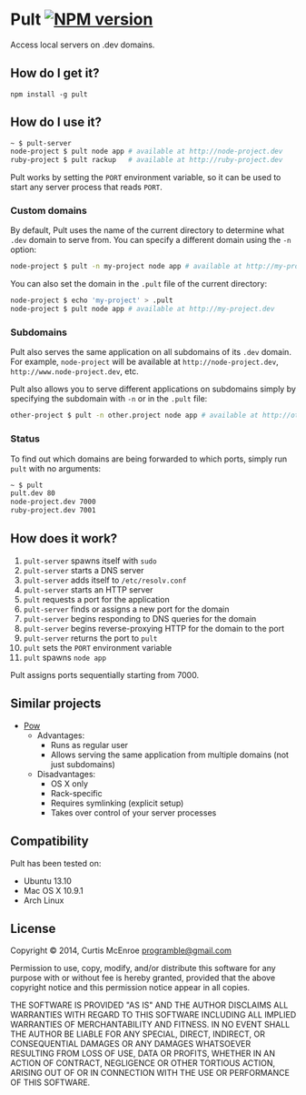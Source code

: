 # Pult [![NPM version](https://badge.fury.io/js/pult.png)](http://badge.fury.io/js/pult)

Access local servers on .dev domains.

## How do I get it?

```
npm install -g pult
```

## How do I use it?

```sh
~ $ pult-server
node-project $ pult node app # available at http://node-project.dev
ruby-project $ pult rackup   # available at http://ruby-project.dev
```

Pult works by setting the `PORT` environment variable, so it can be used
to start any server process that reads `PORT`.

### Custom domains

By default, Pult uses the name of the current directory to determine
what `.dev` domain to serve from. You can specify a different domain
using the `-n` option:

```sh
node-project $ pult -n my-project node app # available at http://my-project.dev
```

You can also set the domain in the `.pult` file of the current
directory:

```sh
node-project $ echo 'my-project' > .pult
node-project $ pult node app # available at http://my-project.dev
```

### Subdomains

Pult also serves the same application on all subdomains of its `.dev`
domain. For example, `node-project` will be available at
`http://node-project.dev`, `http://www.node-project.dev`, etc.

Pult also allows you to serve different applications on subdomains
simply by specifying the subdomain with `-n` or in the `.pult` file:

```sh
other-project $ pult -n other.project node app # available at http://other.project.dev
```

### Status

To find out which domains are being forwarded to which ports, simply run
`pult` with no arguments:

```sh
~ $ pult
pult.dev 80
node-project.dev 7000
ruby-project.dev 7001
```

## How does it work?

1. `pult-server` spawns itself with `sudo`
2. `pult-server` starts a DNS server
3. `pult-server` adds itself to `/etc/resolv.conf`
4. `pult-server` starts an HTTP server
5. `pult` requests a port for the application
  1. `pult-server` finds or assigns a new port for the domain
  2. `pult-server` begins responding to DNS queries for the domain
  3. `pult-server` begins reverse-proxying HTTP for the domain to the
     port
  4. `pult-server` returns the port to `pult`
6. `pult` sets the `PORT` environment variable
7. `pult` spawns `node app`

Pult assigns ports sequentially starting from 7000.

## Similar projects

* [Pow](http://pow.cx/)
  * Advantages:
    * Runs as regular user
    * Allows serving the same application from multiple domains (not
      just subdomains)
  * Disadvantages:
    * OS X only
    * Rack-specific
    * Requires symlinking (explicit setup)
    * Takes over control of your server processes

## Compatibility

Pult has been tested on:

* Ubuntu 13.10
* Mac OS X 10.9.1
* Arch Linux

## License

Copyright © 2014, Curtis McEnroe <programble@gmail.com>

Permission to use, copy, modify, and/or distribute this software for any
purpose with or without fee is hereby granted, provided that the above
copyright notice and this permission notice appear in all copies.

THE SOFTWARE IS PROVIDED "AS IS" AND THE AUTHOR DISCLAIMS ALL WARRANTIES
WITH REGARD TO THIS SOFTWARE INCLUDING ALL IMPLIED WARRANTIES OF
MERCHANTABILITY AND FITNESS. IN NO EVENT SHALL THE AUTHOR BE LIABLE FOR
ANY SPECIAL, DIRECT, INDIRECT, OR CONSEQUENTIAL DAMAGES OR ANY DAMAGES
WHATSOEVER RESULTING FROM LOSS OF USE, DATA OR PROFITS, WHETHER IN AN
ACTION OF CONTRACT, NEGLIGENCE OR OTHER TORTIOUS ACTION, ARISING OUT OF
OR IN CONNECTION WITH THE USE OR PERFORMANCE OF THIS SOFTWARE.

